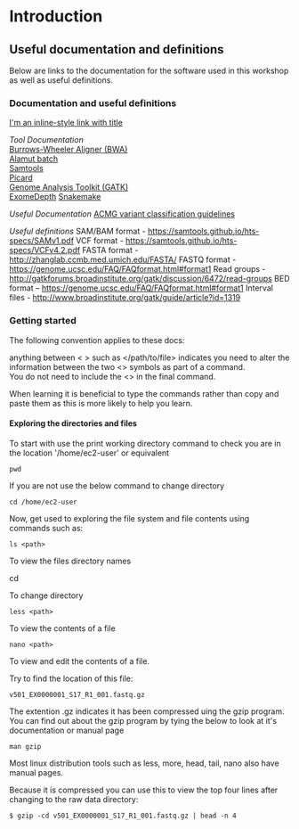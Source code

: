 # Introduction 

## Useful documentation and definitions

Below are links to the documentation for the software used in this workshop as well as useful definitions.  

### Documentation and useful definitions
[I'm an inline-style link with title](https://www.google.com "Google's Homepage")

_Tool Documentation_  
[Burrows-Wheeler Aligner (BWA)](http://bio-bwa.sourceforge.net/bwa.shtml "BWA manual page")  
[Alamut batch](http://www.interactive-biosoftware.com/doc/alamut-batch/Alamut-Batch-1.5.0-User-Manual.pdf "Alamut Batch manual")  
[Samtools](http://www.htslib.org/doc/samtools.html "Samtools manual")  
[Picard](https://broadinstitute.github.io/picard/command-line-overview.html "Picard manual")  
[Genome Analysis Toolkit (GATK)]()  
[ExomeDepth](https://academic.oup.com/bib/article/16/3/380/245577 "ExomeDepth paper") 
[Snakemake](http://snakemake.readthedocs.io/en/stable/tutorial/tutorial.html "Snakemake tutorial")  
  
_Useful Documentation_
[ACMG variant classification guidelines](http://www.acgs.uk.com/media/1092626/uk_practice_guidelines_for_variant_classification_2017.pdf "Variant classifaction guidelines")

_Useful definitions_
SAM/BAM format - https://samtools.github.io/hts-specs/SAMv1.pdf
VCF format - https://samtools.github.io/hts-specs/VCFv4.2.pdf 
FASTA format - http://zhanglab.ccmb.med.umich.edu/FASTA/
FASTQ format - https://genome.ucsc.edu/FAQ/FAQformat.html#format1
Read groups - http://gatkforums.broadinstitute.org/gatk/discussion/6472/read-groups
BED format – https://genome.ucsc.edu/FAQ/FAQformat.html#format1
Interval files - http://www.broadinstitute.org/gatk/guide/article?id=1319
 
### Getting started

The following convention applies to these docs:

anything between < > such as </path/to/file> indicates you need to alter the information between the two <> symbols as part of a command.  
You do not need to include the <> in the final command.

When learning it is beneficial to type the commands rather than copy and paste them as this is more likely to help you learn. 

#### Exploring the directories and files

To start with use the print working directory command to check you are in the location '/home/ec2-user' or equivalent

    pwd

If you are not use the below command to change directory

    cd /home/ec2-user

Now, get used to exploring the file system and file contents using commands such as:  

    ls <path>

To view the files directory names

   cd <path>

To change directory 

    less <path>

To view the contents of a file

    nano <path>

To view and edit the contents of a file.

Try to find the location of this file:

    v501_EX0000001_S17_R1_001.fastq.gz

The extention .gz indicates it has been compressed uing the gzip program.  
You can find out about the gzip program by tying the below to look at it's documentation or manual page

    man gzip

Most linux distribution tools such as less, more, head, tail, nano also have manual pages.

Because it is compressed you can use this to view the top four lines after changing to the raw data directory:

	$ gzip -cd v501_EX0000001_S17_R1_001.fastq.gz | head -n 4
